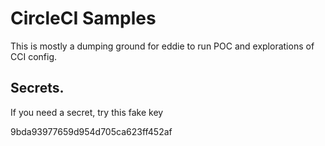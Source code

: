 # CircleCI Samples

This is mostly a dumping ground for eddie to run POC and explorations of CCI config.


## Secrets.

If you need a secret, try this fake key 

9bda93977659d954d705ca623ff452af


